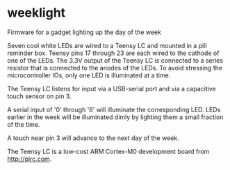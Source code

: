 # weeklight
Firmware for a gadget lighting up the day of the week

Seven cool white LEDs are wired to a Teensy LC and mounted in a pill reminder box. Teensy pins 17 through 23 are each wired to the cathode of one of the LEDs. The 3.3V output of the Teensy LC is connected to a series resistor that is connected to the anodes of the LEDs. To avoid stressing the microcontroller IOs, only one LED is illuminated at a time.

The Teensy LC listens for input via a USB-serial port and via a capacitive touch sensor on pin 3.

A serial input of '0' through '6' will illuminate the corresponding LED. LEDs earlier in the week will be illuminated dimly by lighting them a small fraction of the time.

A touch near pin 3 will advance to the next day of the week.

The Teensy LC is a low-cost ARM Cortex-M0 development board from http://pjrc.com.
